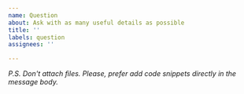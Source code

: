 ```yaml
---
name: Question
about: Ask with as many useful details as possible
title: ''
labels: question
assignees: ''

---
```


*P.S. Don't attach files. Please, prefer add code snippets directly in the message body.*